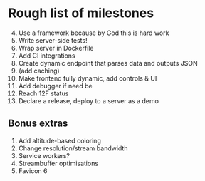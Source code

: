 # Rough list of milestones

4. Use a framework because by God this is hard work
5. Write server-side tests!
5. Wrap server in Dockerfile
6. Add CI integrations
6. Create dynamic endpoint that parses data and outputs JSON
7. (add caching)
8. Make frontend fully dynamic, add controls & UI
4. Add debugger if need be
9. Reach 12F status
10. Declare a release, deploy to a server as a demo

## Bonus extras

1. Add altitude-based coloring
2. Change resolution/stream bandwidth
3. Service workers?
4. Streambuffer optimisations
5. Favicon
6
